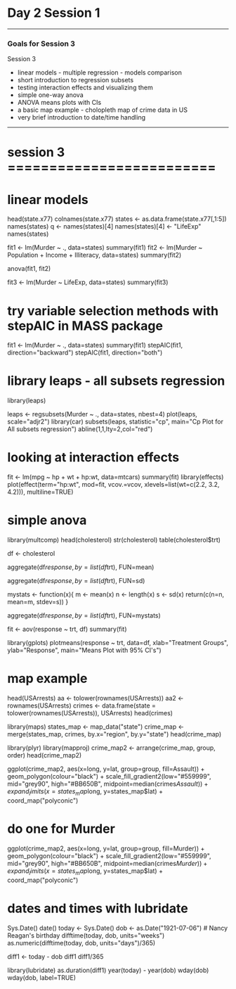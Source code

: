 
# Day 2 Session 1
---

### Goals for Session 3

Session 3
* linear models - multiple regression - models comparison
* short introduction to regression subsets
* testing interaction effects and visualizing them
* simple one-way anova 
* ANOVA means plots with CIs
* a basic map example - cholopleth map of crime data in US
* very brief introduction to date/time handling

---

# session 3 =========================

# linear models
head(state.x77)
colnames(state.x77)
states <- as.data.frame(state.x77[,1:5])
names(states)
q <- names(states)[4]
names(states)[4] <- "LifeExp"
names(states)

fit1 <- lm(Murder ~ ., data=states)
summary(fit1)
fit2 <- lm(Murder ~ Population + Income + Illiteracy, data=states)
summary(fit2)

anova(fit1, fit2)

fit3 <- lm(Murder ~ LifeExp, data=states)
summary(fit3)

# try variable selection methods with stepAIC in MASS package
fit1 <- lm(Murder ~ ., data=states)
summary(fit1)
stepAIC(fit1, direction="backward")
stepAIC(fit1, direction="both")

# library leaps - all subsets regression
library(leaps)

leaps <- regsubsets(Murder ~ ., data=states, nbest=4)
plot(leaps, scale="adjr2")
library(car)
subsets(leaps, statistic="cp",
        main="Cp Plot for All subsets regression")
abline(1,1,lty=2,col="red")




# looking at interaction effects

fit <- lm(mpg ~ hp + wt + hp:wt, data=mtcars)
summary(fit)
library(effects)
plot(effect(term="hp:wt", 
            mod=fit,
            vcov.=vcov, 
            xlevels=list(wt=c(2.2, 3.2, 4.2))),
     multiline=TRUE)

# simple anova

library(multcomp)
head(cholesterol)
str(cholesterol)
table(cholesterol$trt)

df <- cholesterol

aggregate(df$response, 
          by=list(df$trt), 
          FUN=mean)

aggregate(df$response, 
          by=list(df$trt), 
          FUN=sd)

mystats <- function(x){
  m <- mean(x)
  n <- length(x)
  s <- sd(x)
  return(c(n=n, mean=m, stdev=s))
}

aggregate(df$response, 
          by=list(df$trt), 
          FUN=mystats)

fit <- aov(response ~ trt, df)
summary(fit)

library(gplots)
plotmeans(response ~ trt, data=df, 
          xlab="Treatment Groups",
          ylab="Response",
          main="Means Plot with 95% CI's")

# map example

head(USArrests)
aa <- tolower(rownames(USArrests))
aa2 <- rownames(USArrests)
crimes <- data.frame(state = tolower(rownames(USArrests)),
                     USArrests)
head(crimes)

library(maps)
states_map <- map_data("state")
crime_map <- merge(states_map, crimes, by.x="region", by.y="state")
head(crime_map)

library(plyr)
library(mapproj)
crime_map2 <- arrange(crime_map, group, order)
head(crime_map2)

ggplot(crime_map2, aes(x=long, y=lat, group=group, fill=Assault)) +
  geom_polygon(colour="black") +
  scale_fill_gradient2(low="#559999", mid="grey90", high="#BB650B",
                       midpoint=median(crimes$Assault)) +
  expand_limits(x=states_map$long, y=states_map$lat) +
  coord_map("polyconic")

# do one for Murder

ggplot(crime_map2, aes(x=long, y=lat, group=group, fill=Murder)) +
  geom_polygon(colour="black") +
  scale_fill_gradient2(low="#559999", mid="grey90", high="#BB650B",
                       midpoint=median(crimes$Murder)) +
  expand_limits(x=states_map$long, y=states_map$lat) +
  coord_map("polyconic")

# dates and times with lubridate

Sys.Date()
date()
today <- Sys.Date()
dob <- as.Date("1921-07-06") # Nancy Reagan's birthday
difftime(today, dob, units="weeks")
as.numeric(difftime(today, dob, units="days")/365)

diff1 <- today - dob
diff1
diff1/365

library(lubridate)
as.duration(diff1)
year(today) - year(dob)
wday(dob)
wday(dob, label=TRUE)
